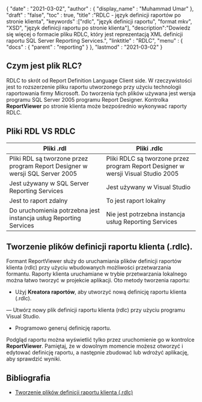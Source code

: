 {
  "date" : "2021-03-02",
  "author" : {
    "display_name" : "Muhammad Umar"
},
  "draft" : "false",
  "toc" : true,
  "title" :"RDLC - język definicji raportów po stronie klienta",
  "keywords" :["rdlc", "język definicji raportu", "format mkv", "XSD", "język definicji raportu po stronie klienta"],
  "description":"Dowiedz się więcej o formacie pliku RDLC, który jest reprezentacją XML definicji raportu SQL Server Reporting Services.",
  "linktitle" : "RDLC",
  "menu" : {
    "docs" : {
      "parent" : "reporting"
}
},
  "lastmod" : "2021-03-02"
}

## Czym jest plik RLC? ##

RDLC to skrót od Report Definition Language Client side. W rzeczywistości jest to rozszerzenie pliku raportu utworzonego przy użyciu technologii raportowania firmy Microsoft. Do tworzenia tych plików używana jest wersja programu SQL Server 2005 programu Report Designer. Kontrolka **ReportViewer** po stronie klienta może bezpośrednio wykonywać raporty RDLC.

## Pliki RDL VS RDLC
|Pliki .rdl |Pliki .rdlc|
---|---|
|Pliki RDL są tworzone przez program Report Designer w wersji SQL Server 2005|Pliki RDLC są tworzone przez program Report Designer w wersji Visual Studio 2005|
|Jest używany w SQL Server Reporting Services|Jest używany w Visual Studio|
|Jest to raport zdalny|To jest raport lokalny|
|Do uruchomienia potrzebna jest instancja usług Reporting Services|Nie jest potrzebna instancja usług Reporting Services|

## Tworzenie plików definicji raportu klienta (.rdlc).
Formant ReportViewer służy do uruchamiania plików definicji raportów klienta (rdlc) przy użyciu wbudowanych możliwości przetwarzania formantu. Raporty klienta uruchamiane w trybie przetwarzania lokalnego można łatwo tworzyć w projekcie aplikacji. Oto metody tworzenia raportu:

- Użyj **Kreatora raportów**, aby utworzyć nową definicję raportu klienta (.rdlc).

— Utwórz nowy plik definicji raportu klienta (rdlc) przy użyciu programu Visual Studio.

- Programowo generuj definicję raportu.


Podgląd raportu można wyświetlić tylko przez uruchomienie go w kontrolce **ReportViewer**. Pamiętaj, że w dowolnym momencie możesz otworzyć i edytować definicję raportu, a następnie zbudować lub wdrożyć aplikację, aby sprawdzić wyniki.

## Bibliografia ##

- [Tworzenie plików definicji raportu klienta (.rdlc)](https://learn.microsoft.com/en-us/previous-versions/visualstudio/visual-studio-2010/ms252067(v=vs.100))

